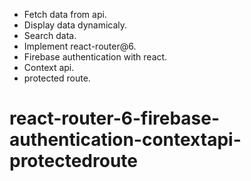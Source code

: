 - Fetch data from api.
- Display data dynamicaly.
- Search data.
- Implement react-router@6.
- Firebase authentication with react.
- Context api.
- protected route.

# react-router-6-firebase-authentication-contextapi-protectedroute
